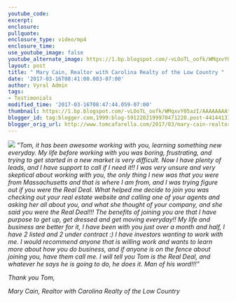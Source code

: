 ```yaml
---
youtube_code:
excerpt:
enclosure:
pullquote:
enclosure_type: video/mp4
enclosure_time:
use_youtube_image: false
youtube_alternate_image: https://1.bp.blogspot.com/-vLOoTL_oofk/WMqxvY05azI/AAAAAAAAt0I/yTo6R6NpwNsvilt_BdrDLmskfVUFFGKBACLcB/s320/Main%2BCain%2Bimage%2Bfor%2Btestimonial.jpg
layout: post
title: " Mary Cain, Realtor with Carolina Realty of the Low Country "
date: '2017-03-16T08:41:00.003-07:00'
author: Vyral Admin
tags:
- Testimonials
modified_time: '2017-03-16T08:47:44.059-07:00'
thumbnail: https://1.bp.blogspot.com/-vLOoTL_oofk/WMqxvY05azI/AAAAAAAAt0I/yTo6R6NpwNsvilt_BdrDLmskfVUFFGKBACLcB/s72-c/Main%2BCain%2Bimage%2Bfor%2Btestimonial.jpg
blogger_id: tag:blogger.com,1999:blog-5912202199970471220.post-4414413149304013961
blogger_orig_url: http://www.tomcafarella.com/2017/03/mary-cain-realtor-with-carolina-realty.html
---
```

![](https://1.bp.blogspot.com/-vLOoTL_oofk/WMqxvY05azI/AAAAAAAAt0I/yTo6R6NpwNsvilt_BdrDLmskfVUFFGKBACLcB/s320/Main%2BCain%2Bimage%2Bfor%2Btestimonial.jpg#right)
*"Tom, it has been awesome working with you, learning something new everyday.  My life before working with you was boring, frustrating, and trying to get started in a new market is very difficult. Now I have plenty of leads, and I have support to call if I need it!!  I was very unsure  and very skeptical about working with you, the only thing I new was that you were from Massachusetts and that is where I am from, and I was trying figure out if you were the Real Deal.  What helped me decide to join you was checking out your real estate website and calling one of your agents and asking her all about you, and what  she thought of your company, and she said you were the Real Deal!!!  The benefits of joining you are that I have purpose to get up, get dressed and get moving everyday!! My life and business are better for it, I have been with you just over a month and half, I have 2 listed and 2 under contract :)  I have investors wanting to work with me. I would recommend anyone that is willing work and wants to learn more about how you do business, and if anyone is on the fence about joining you, have them call me. I will tell you Tom is the Real Deal, and whatever he says he is going to do, he does it. Man of his word!!!"*

*Thank you Tom,*

*Mary Cain, Realtor with Carolina Realty of the Low Country*
